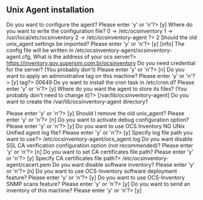 ##  Unix Agent installation
Do you want to configure the agent?
Please enter 'y' or 'n'?> [y] 
Where do you want to write the configuration file?
 0 -> /etc/ocsinventory
 1 -> /usr/local/etc/ocsinventory
 2 -> /etc/ocsinventory-agent
?>  2
Should the old unix_agent settings be imported?
Please enter 'y' or 'n'?> [y] 
[info] The config file will be written in /etc/ocsinventory-agent/ocsinventory-agent.cfg,
What is the address of your ocs server?>  https://inventory.gov.supersim.com.br/ocsinventory
Do you need credential for the server? (You probably don't)
Please enter 'y' or 'n'?> [n] 
Do you want to apply an administrative tag on this machine?
Please enter 'y' or 'n'?> [y] 
tag?>  00649
Do yo want to install the cron task in /etc/cron.d?
Please enter 'y' or 'n'?> [y] 
Where do you want the agent to store its files? (You probably don't need to change it)?> [/var/lib/ocsinventory-agent] 
Do you want to create the /var/lib/ocsinventory-agent directory?

Please enter 'y' or 'n'?> [y] 
Should I remove the old unix_agent?
Please enter 'y' or 'n'?> [n] 
Do you want to activate debug configuration option?
Please enter 'y' or 'n'?> [y] 
Do you want to use OCS Inventory NG UNix Unified agent log file?
Please enter 'y' or 'n'?> [y] 
Specify log file path you want to use?>  /etc/ocsinventory-agent/ocs_agent.log
Do you want disable SSL CA verification configuration option (not recommended)?
Please enter 'y' or 'n'?> [n] 
Do you want to set CA certificates file path?
Please enter 'y' or 'n'?> [y] 
Specify CA certificates file path?>  /etc/ocsinventory-agent/cacert.pem
Do you want disable software inventory?
Please enter 'y' or 'n'?> [n] 
Do you want to use OCS-Inventory software deployment feature?
Please enter 'y' or 'n'?> [y] 
Do you want to use OCS-Inventory SNMP scans feature?
Please enter 'y' or 'n'?> [y] 
Do you want to send an inventory of this machine?
Please enter 'y' or 'n'?> [y] 